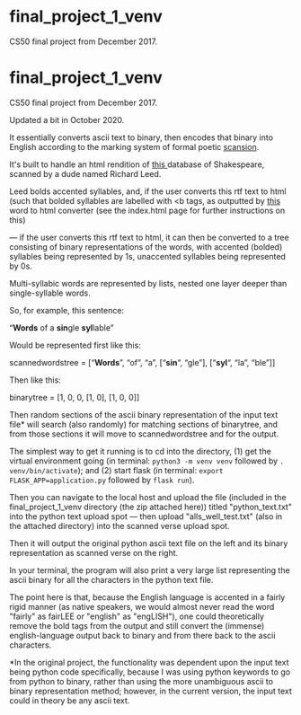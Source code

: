 # final_project_1_venv
CS50 final project from December 2017.

# final_project_1_venv
CS50 final project from December 2017.

Updated a bit in October 2020.

It essentially converts ascii text to binary, then encodes that binary into English according to the marking system of formal poetic <a href=https://en.wikipedia.org/wiki/Scansion>scansion</a>. 

It's built to handle an html rendition of <a href=http://www.shakespearescanned.com/> this </a> database of Shakespeare, scanned by a dude named Richard Leed. 

Leed bolds accented syllables, and, if the user converts this rtf text to html (such that bolded syllables are labelled with <b</b> tags, as outputted by <a href=https://www.textfixer.com/html/convert-word-to-html.php>this</a> word to html converter (see the index.html page for further instructions on this)

— if the user converts this rtf text to html, it can then be converted to a tree consisting of binary representations of the words, with accented (bolded) syllables being represented by 1s, unaccented syllables being represented by 0s.

Multi-syllabic words are represented by lists, nested one layer deeper than single-syllable words.

So, for example, this sentence:

“<b>Words</b> of a <b>sin</b>gle <b>syl</b>lable”

Would be represented first like this:

scannedwordstree = [“<b>Words</b>”, “of”, “a”, [“<b>sin</b>“, “gle”], [“<b>syl</b>“, “la”, “ble”]]

Then like this:

binarytree = [1, 0, 0, [1, 0], [1, 0, 0]]

Then random sections of the ascii binary representation of the input text file* will search (also randomly) for matching sections of binarytree, and from those sections it will move to scannedwordstree and for the output.

The simplest way to get it running is to cd into the directory, (1) get the virtual environment going (in terminal: `python3 -m venv venv` followed by `. venv/bin/activate`); and (2) start flask (in terminal: `export FLASK_APP=application.py` followed by `flask run`).

Then you can navigate to the local host and upload the file (included in the final_project_1_venv directory (the zip attached here)) titled "python_text.txt" into the python text upload spot — then upload "alls_well_test.txt" (also in the attached directory) into the scanned verse upload spot.

Then it will output the original python ascii text file on the left and its binary representation as scanned verse on the right.

In your terminal, the program will also print a very large list representing the ascii binary for all the characters in the python text file.

The point here is that, because the English language is accented in a fairly rigid manner (as native speakers, we would almost never read the word "fairly" as fairLEE or "english" as "engLISH"), one could theoretically remove the bold tags from the output and still convert the (immense) english-language output back to binary and from there back to the ascii characters.


*In the original project, the functionality was dependent upon the input text being python code specifically, because I was using python keywords to go from python to binary, rather than using the more unambiguous ascii to binary representation method; however, in the current version, the input text could in theory be any ascii text.
